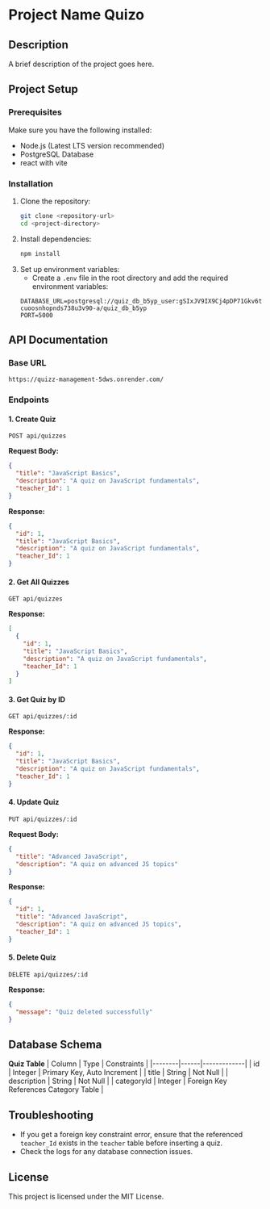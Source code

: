 # Project Name  Quizo

## Description
A brief description of the project goes here.

## Project Setup

### Prerequisites
Make sure you have the following installed:
- Node.js (Latest LTS version recommended)
- PostgreSQL Database
- react with vite

### Installation
1. Clone the repository:
   ```bash
   git clone <repository-url>
   cd <project-directory>
   ```
2. Install dependencies:
   ```bash
   npm install
   ```
3. Set up environment variables:
   - Create a `.env` file in the root directory and add the required environment variables:
   ```env
   DATABASE_URL=postgresql://quiz_db_b5yp_user:gSIxJV9IX9Cj4pDP71Gkv6typvrF7SuJ@dpg-cuoosnhopnds738u3v90-a/quiz_db_b5yp
   PORT=5000
   ```

## API Documentation

### Base URL
```
https://quizz-management-5dws.onrender.com/
```

### Endpoints

#### 1. Create Quiz
```http
POST api/quizzes
```
**Request Body:**
```json
{
  "title": "JavaScript Basics",
  "description": "A quiz on JavaScript fundamentals",
  "teacher_Id": 1
}
```
**Response:**
```json
{
  "id": 1,
  "title": "JavaScript Basics",
  "description": "A quiz on JavaScript fundamentals",
  "teacher_Id": 1
}
```

#### 2. Get All Quizzes
```http
GET api/quizzes
```
**Response:**
```json
[
  {
    "id": 1,
    "title": "JavaScript Basics",
    "description": "A quiz on JavaScript fundamentals",
    "teacher_Id": 1
  }
]
```

#### 3. Get Quiz by ID
```http
GET api/quizzes/:id
```
**Response:**
```json
{
  "id": 1,
  "title": "JavaScript Basics",
  "description": "A quiz on JavaScript fundamentals",
  "teacher_Id": 1
}
```

#### 4. Update Quiz
```http
PUT api/quizzes/:id
```
**Request Body:**
```json
{
  "title": "Advanced JavaScript",
  "description": "A quiz on advanced JS topics"
}
```
**Response:**
```json
{
  "id": 1,
  "title": "Advanced JavaScript",
  "description": "A quiz on advanced JS topics",
  "teacher_Id": 1
}
```

#### 5. Delete Quiz
```http
DELETE api/quizzes/:id
```
**Response:**
```json
{
  "message": "Quiz deleted successfully"
}
```

## Database Schema

**Quiz Table**
| Column | Type | Constraints |
|--------|------|-------------|
| id | Integer | Primary Key, Auto Increment |
| title | String | Not Null |
| description | String | Not Null |
| categoryId | Integer | Foreign Key References Category Table |

## Troubleshooting
- If you get a foreign key constraint error, ensure that the referenced `teacher_Id` exists in the `teacher` table before inserting a quiz.
- Check the logs for any database connection issues.

## License
This project is licensed under the MIT License.

